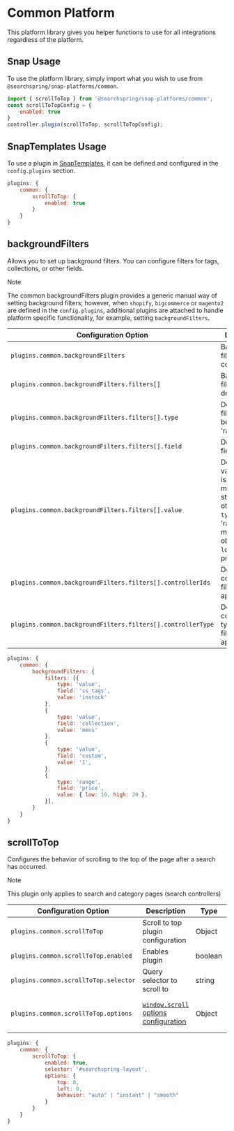# Common Platform
This platform library gives you helper functions to use for all integrations regardless of the platform. 


## Snap Usage 
To use the platform library, simply import what you wish to use from `@searchspring/snap-platforms/common`.

```jsx
import { scrollToTop } from '@searchspring/snap-platforms/common';
const scrollToTopConfig = {
    enabled: true
}
controller.plugin(scrollToTop, scrollToTopConfig);
```

## SnapTemplates Usage
To use a plugin in [SnapTemplates](https://github.com/searchspring/snap/blob/main/docs/TEMPLATES_ABOUT.md), it can be defined and configured in the `config.plugins` section.

```jsx
plugins: {
	common: {
		scrollToTop: {
			enabled: true
		}
	}
}
```

## backgroundFilters
Allows you to set up background filters. You can configure filters for tags, collections, or other fields.

> [!NOTE]
> The common backgroundFilters plugin provides a generic manual way of setting background filters; however, when `shopify`, `bigcommerce` or `magento2` are defined in the `config.plugins`, additional plugins are attached to handle platform specific functionality, for example, setting `backgroundFilters`.

| Configuration Option | Description | Type | Required |
|----------------------|-------------|------|---------|
| `plugins.common.backgroundFilters` | Background filter configurations | Object | ➖ |
| `plugins.common.backgroundFilters.filters[]` | Background filter definitions | Array | ➖ |
| `plugins.common.backgroundFilters.filters[].type` | Defines if filter should be 'value' or 'range' type | 'value' \| 'range' | ✔️ |
| `plugins.common.backgroundFilters.filters[].field` | Defines filter field name | string | ✔️ |
| `plugins.common.backgroundFilters.filters[].value` | Defines filter value. If `type` is 'value', this must be a string, otherwise if `type` is 'range', this must be an object with `low` and `high` properties | string \| { low: number, high: number } | ✔️ |
| `plugins.common.backgroundFilters.filters[].controllerIds` | Defines which controllers the filter should apply to | (string \| regexp)[]  | ➖ |
| `plugins.common.backgroundFilters.filters[].controllerType` | Defines which controller types the filter should apply to | (string)[] | ➖ |

```jsx
plugins: {
	common: {
		backgroundFilters: {
			filters: [{
				type: 'value',
				field: 'ss_tags',
				value: 'instock'
			},
			{
				type: 'value',
				field: 'collection',
				value: 'mens'
			},
			{
				type: 'value',
				field: 'custom',
				value: '1',
			},
			{
				type: 'range',
				field: 'price',
				value: { low: 10, high: 20 },
			}],
		}
	}
}
```


## scrollToTop
Configures the behavior of scrolling to the top of the page after a search has occurred.

> [!NOTE]
> This plugin only applies to search and category pages (search controllers)

| Configuration Option | Description | Type | Default |
|----------------------|-------------|------|---------|
| `plugins.common.scrollToTop` | Scroll to top plugin configuration | Object | ➖ |
| `plugins.common.scrollToTop.enabled` | Enables plugin | boolean | true |
| `plugins.common.scrollToTop.selector` | Query selector to scroll to | string | 'body' |
| `plugins.common.scrollToTop.options` | [`window.scroll` options configuration](https://developer.mozilla.org/en-US/docs/Web/API/Window/scroll#options) | Object | `{ top: 0, left: 0, behavior: 'smooth' }` |

```jsx
plugins: {
	common: {
		scrollToTop: {
			enabled: true,
			selector: '#searchspring-layout',
			options: {
				top: 0,
				left: 0,
				behavior: "auto" | "instant" | "smooth"
			}
		}
	}
}
```